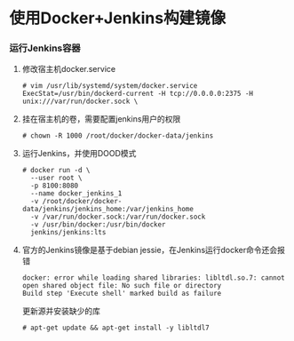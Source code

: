 

# 使用Docker+Jenkins构建镜像

### 运行Jenkins容器

1. 修改宿主机docker.service

   ```shell
   # vim /usr/lib/systemd/system/docker.service
   ExecStat=/usr/bin/dockerd-current -H tcp://0.0.0.0:2375 -H unix:///var/run/docker.sock \
   ```


1. 挂在宿主机的卷，需要配置jenkins用户的权限

   ```shell
   # chown -R 1000 /root/docker/docker-data/jenkins
   ```

2. 运行Jenkins，并使用DOOD模式

   ```shell
   # docker run -d \
     --user root \
     -p 8100:8080
     --name docker_jenkins_1
     -v /root/docker/docker-data/jenkins/jenkins_home:/var/jenkins_home
     -v /var/run/docker.sock:/var/run/docker.sock
     -v /usr/bin/docker:/usr/bin/docker
     jenkins/jenkins:lts
   ```

3. 官方的Jenkins镜像是基于debian jessie，在Jenkins运行docker命令还会报错

   ```shell
   docker: error while loading shared libraries: libltdl.so.7: cannot open shared object file: No such file or directory
   Build step 'Execute shell' marked build as failure
   ```

   更新源并安装缺少的库

   ```shell
   # apt-get update && apt-get install -y libltdl7
   ```
